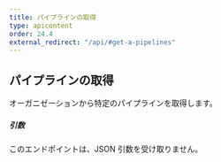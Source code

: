 ```yaml
---
title: パイプラインの取得
type: apicontent
order: 24.4
external_redirect: "/api/#get-a-pipelines"
---
```


## パイプラインの取得

オーガニゼーションから特定のパイプラインを取得します。

##### 引数

このエンドポイントは、JSON 引数を受け取りません。
